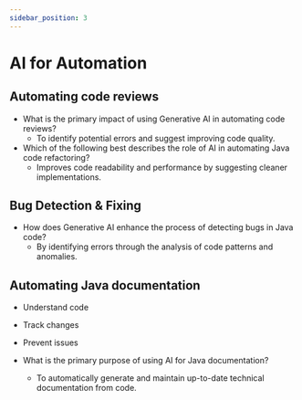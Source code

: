 ```yaml
---
sidebar_position: 3
---
```


# AI for Automation

## Automating code reviews

- What is the primary impact of using Generative AI in automating code reviews?
  - To identify potential errors and suggest improving code quality.
- Which of the following best describes the role of AI in automating Java code refactoring?
  - Improves code readability and performance by suggesting cleaner implementations.

## Bug Detection & Fixing

- How does Generative AI enhance the process of detecting bugs in Java code?
  - By identifying errors through the analysis of code patterns and anomalies.

## Automating Java documentation

- Understand code
- Track changes
- Prevent issues

- What is the primary purpose of using AI for Java documentation?
  - To automatically generate and maintain up-to-date technical documentation from code.
